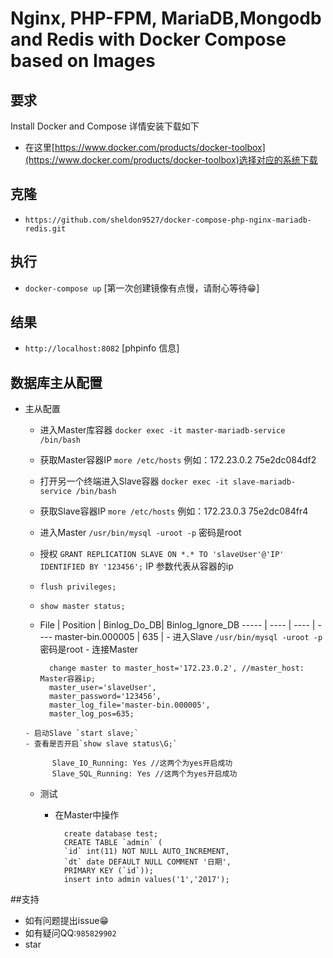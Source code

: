 # Nginx, PHP-FPM, MariaDB,Mongodb and Redis with Docker Compose based on Images

## 要求
Install Docker and Compose 详情安装下载如下
- 在这里[https://www.docker.com/products/docker-toolbox](https://www.docker.com/products/docker-toolbox)选择对应的系统下载

## 克隆

- `https://github.com/sheldon9527/docker-compose-php-nginx-mariadb-redis.git`
## 执行
- `docker-compose up` [第一次创建镜像有点慢，请耐心等待😁]
## 结果
- `http://localhost:8082` [phpinfo 信息]
## 数据库主从配置
- 主从配置
	- 进入Master库容器 `docker exec -it master-mariadb-service /bin/bash `
	- 获取Master容器IP `more /etc/hosts` 例如：172.23.0.2	75e2dc084df2
	- 打开另一个终端进入Slave容器 `docker exec -it slave-mariadb-service /bin/bash `
	-  获取Slave容器IP `more /etc/hosts` 例如：172.23.0.3	75e2dc084fr4
	-  进入Master `/usr/bin/mysql -uroot -p` 密码是root
	-  授权 `GRANT REPLICATION SLAVE ON *.* TO 'slaveUser'@'IP' IDENTIFIED BY '123456';` IP 参数代表从容器的ip
	-  `flush privileges;`
	-  `show master status;`
	-  	File    | Position  | Binlog_Do_DB| Binlog_Ignore_DB
----- | ---- | ---- | ----
master-bin.000005  | 635 |
	  - 进入Slave `/usr/bin/mysql -uroot -p` 密码是root
	  - 连接Master

			  change master to master_host='172.23.0.2', //master_host: Master容器ip;
			  master_user='slaveUser',
			  master_password='123456',
			  master_log_file='master-bin.000005',
			  master_log_pos=635;
	  - 启动Slave `start slave;`
	  - 查看是否开启`show slave status\G;`

            Slave_IO_Running: Yes //这两个为yes开启成功
            Slave_SQL_Running: Yes //这两个为yes开启成功

  	- 测试
		- 在Master中操作

				create database test;
				CREATE TABLE `admin` (
				`id` int(11) NOT NULL AUTO_INCREMENT,
				`dt` date DEFAULT NULL COMMENT '日期',
				PRIMARY KEY (`id`));
				insert into admin values('1','2017');
##支持
- 如有问题提出issue😁
- 如有疑问QQ:`985829902`
- star
